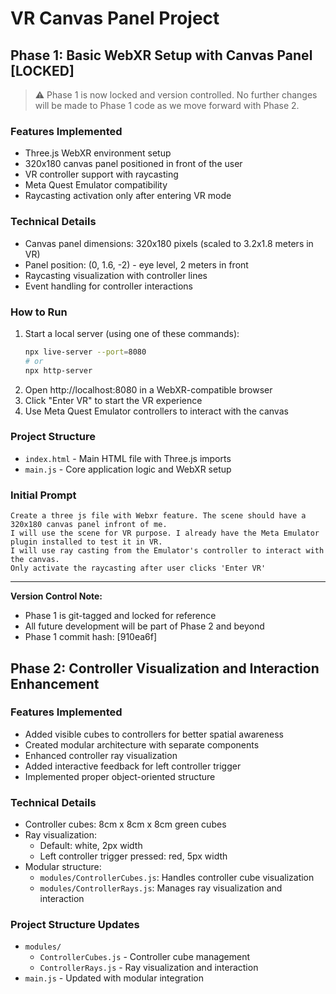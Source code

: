 # VR Canvas Panel Project

## Phase 1: Basic WebXR Setup with Canvas Panel [LOCKED]
> ⚠️ Phase 1 is now locked and version controlled. No further changes will be made to Phase 1 code as we move forward with Phase 2.

### Features Implemented
- Three.js WebXR environment setup
- 320x180 canvas panel positioned in front of the user
- VR controller support with raycasting
- Meta Quest Emulator compatibility
- Raycasting activation only after entering VR mode

### Technical Details
- Canvas panel dimensions: 320x180 pixels (scaled to 3.2x1.8 meters in VR)
- Panel position: (0, 1.6, -2) - eye level, 2 meters in front
- Raycasting visualization with controller lines
- Event handling for controller interactions

### How to Run
1. Start a local server (using one of these commands):
   ```bash
   npx live-server --port=8080
   # or
   npx http-server
   ```
2. Open http://localhost:8080 in a WebXR-compatible browser
3. Click "Enter VR" to start the VR experience
4. Use Meta Quest Emulator controllers to interact with the canvas

### Project Structure
- `index.html` - Main HTML file with Three.js imports
- `main.js` - Core application logic and WebXR setup

### Initial Prompt
```
Create a three js file with Webxr feature. The scene should have a 320x180 canvas panel infront of me. 
I will use the scene for VR purpose. I already have the Meta Emulator plugin installed to test it in VR. 
I will use ray casting from the Emulator's controller to interact with the canvas. 
Only activate the raycasting after user clicks 'Enter VR'
```

---
**Version Control Note:**
- Phase 1 is git-tagged and locked for reference
- All future development will be part of Phase 2 and beyond
- Phase 1 commit hash: [910ea6f]

## Phase 2: Controller Visualization and Interaction Enhancement

### Features Implemented
- Added visible cubes to controllers for better spatial awareness
- Created modular architecture with separate components
- Enhanced controller ray visualization
- Added interactive feedback for left controller trigger
- Implemented proper object-oriented structure

### Technical Details
- Controller cubes: 8cm x 8cm x 8cm green cubes
- Ray visualization: 
  - Default: white, 2px width
  - Left controller trigger pressed: red, 5px width
- Modular structure:
  - `modules/ControllerCubes.js`: Handles controller cube visualization
  - `modules/ControllerRays.js`: Manages ray visualization and interaction

### Project Structure Updates
- `modules/`
  - `ControllerCubes.js` - Controller cube management
  - `ControllerRays.js` - Ray visualization and interaction
- `main.js` - Updated with modular integration